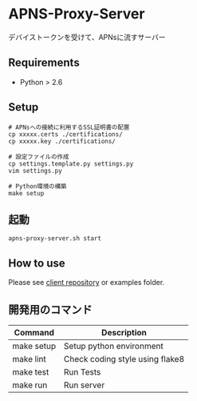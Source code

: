 # APNS-Proxy-Server

デバイストークンを受けて、APNsに流すサーバー

## Requirements

- Python > 2.6

## Setup

```
# APNsへの接続に利用するSSL証明書の配置
cp xxxxx.certs ./certifications/
cp xxxxx.key ./certifications/

# 設定ファイルの作成
cp settings.template.py settings.py
vim settings.py

# Python環境の構築
make setup
```

## 起動

```
apns-proxy-server.sh start
```

## How to use

Please see [client repository](https://github.com/genesix/APNS-Proxy-Client-py) or examples folder.

## 開発用のコマンド

Command | Description
--- | ---
make setup | Setup python environment
make lint | Check coding style using flake8
make test | Run Tests
make run | Run server

